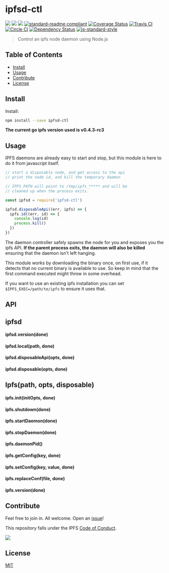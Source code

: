 # ipfsd-ctl

[![](https://img.shields.io/badge/made%20by-Protocol%20Labs-blue.svg?style=flat-square)](http://ipn.io)
[![](https://img.shields.io/badge/project-IPFS-blue.svg?style=flat-square)](http://ipfs.io/)
[![](https://img.shields.io/badge/freenode-%23ipfs-blue.svg?style=flat-square)](http://webchat.freenode.net/?channels=%23ipfs)
[![standard-readme compliant](https://img.shields.io/badge/standard--readme-OK-green.svg?style=flat-square)](https://github.com/RichardLitt/standard-readme)
[![Coverage Status](https://coveralls.io/repos/github/ipfs/js-ipfsd-ctl/badge.svg?branch=master)](https://coveralls.io/github/ipfs/js-ipfsd-ctl?branch=master)
[![Travis CI](https://travis-ci.org/ipfs/js-ipfsd-ctl.svg?branch=master)](https://travis-ci.org/ipfs/js-ipfsd-ctl)
[![Circle CI](https://circleci.com/gh/ipfs/js-ipfsd-ctl.svg?style=svg)](https://circleci.com/gh/ipfs/js-ipfsd-ctl)
[![Dependency Status](https://david-dm.org/ipfs/js-ipfsd-ctl.svg?style=flat-square)](https://david-dm.org/ipfs/js-ipfsd-ctl) [![js-standard-style](https://img.shields.io/badge/code%20style-standard-brightgreen.svg?style=flat-square)](https://github.com/feross/standard)

> Control an ipfs node daemon using Node.js

## Table of Contents

- [Install](#install)
- [Usage](#usage)
- [Contribute](#contribute)
- [License](#license)

## Install

Install:
```sh
npm install --save ipfsd-ctl
```

__The current go ipfs version used is v0.4.3-rc3__

## Usage

IPFS daemons are already easy to start and stop, but this module is here to do it from javascript itself.

```js
// start a disposable node, and get access to the api
// print the node id, and kill the temporary daemon

// IPFS_PATH will point to /tmp/ipfs_***** and will be
// cleaned up when the process exits.

const ipfsd = require('ipfsd-ctl')

ipfsd.disposableApi((err, ipfs) => {
  ipfs.id((err, id) => {
    console.log(id)
    process.kill()
  })
})
```

The daemon controller safely spawns the node for you and exposes you the ipfs API. __If the parent process exits, the daemon will also be killed__ ensuring that the daemon isn't left hanging.

This module works by downloading the binary once, on first use, if it detects that no current binary is available to use. So keep in mind that the first command executed might throw in some overhead.

If you want to use an existing ipfs installation you can set `$IPFS_EXEC=/path/to/ipfs` to ensure it uses that.

## API

## ipfsd

#### ipfsd.version(done)

#### ipfsd.local(path, done)

#### ipfsd.disposableApi(opts, done)

#### ipfsd.disposable(opts, done)

## Ipfs(path, opts, disposable)

#### ipfs.init(initOpts, done)

#### ipfs.shutdown(done)

#### ipfs.startDaemon(done)

#### ipfs.stopDaemon(done)

#### ipfs.daemonPid()

#### ipfs.getConfig(key, done)

#### ipfs.setConfig(key, value, done)

#### ipfs.replaceConf(file, done)

#### ipfs.version(done)

## Contribute

Feel free to join in. All welcome. Open an [issue](https://github.com/ipfs/js-ipfsd-ctl/issues)!

This repository falls under the IPFS [Code of Conduct](https://github.com/ipfs/community/blob/master/code-of-conduct.md).

[![](https://cdn.rawgit.com/jbenet/contribute-ipfs-gif/master/img/contribute.gif)](https://github.com/ipfs/community/blob/master/contributing.md)

## License

[MIT](LICENSE)
